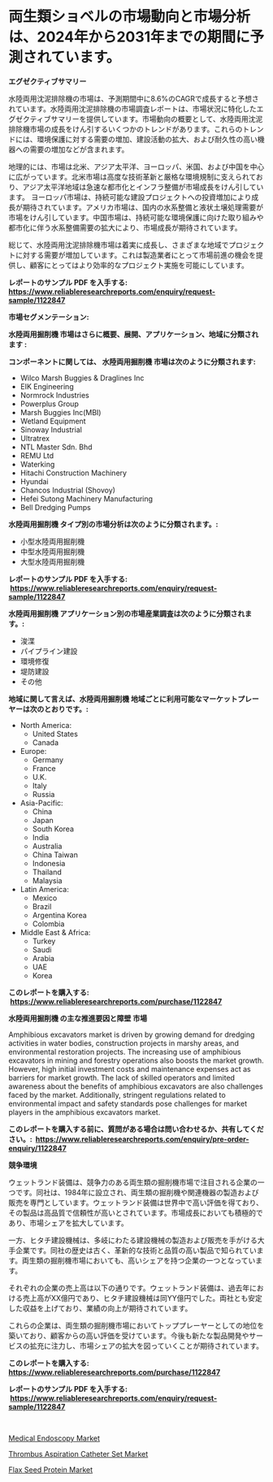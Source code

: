 <p><h1>両生類ショベルの市場動向と市場分析は、2024年から2031年までの期間に予測されています。</h1></p><p><strong>エグゼクティブサマリー</strong></p>
<p><p>水陸両用沈泥排除機の市場は、予測期間中に8.6%のCAGRで成長すると予想されています。水陸両用沈泥排除機の市場調査レポートは、市場状況に特化したエグゼクティブサマリーを提供しています。市場動向の概要として、水陸両用沈泥排除機市場の成長をけん引するいくつかのトレンドがあります。これらのトレンドには、環境保護に対する需要の増加、建設活動の拡大、および耐久性の高い機器への需要の増加などが含まれます。</p><p>地理的には、市場は北米、アジア太平洋、ヨーロッパ、米国、および中国を中心に広がっています。北米市場は高度な技術革新と厳格な環境規制に支えられており、アジア太平洋地域は急速な都市化とインフラ整備が市場成長をけん引しています。 ヨーロッパ市場は、持続可能な建設プロジェクトへの投資増加により成長が期待されています。アメリカ市場は、国内の水系整備と液状土壌処理需要が市場をけん引しています。中国市場は、持続可能な環境保護に向けた取り組みや都市化に伴う水系整備需要の拡大により、市場成長が期待されています。</p><p>総じて、水陸両用沈泥排除機市場は着実に成長し、さまざまな地域でプロジェクトに対する需要が増加しています。これは製造業者にとって市場前進の機会を提供し、顧客にとってはより効率的なプロジェクト実施を可能にしています。</p></p>
<p><strong>レポートのサンプル PDF を入手する: <a href="https://www.reliableresearchreports.com/enquiry/request-sample/1122847">https://www.reliableresearchreports.com/enquiry/request-sample/1122847</a></strong></p>
<p><strong>市場セグメンテーション:</strong></p>
<p><strong> 水陸両用掘削機 市場はさらに概要、展開、アプリケーション、地域に分類されます :</strong></p>
<p><strong>コンポーネントに関しては、 水陸両用掘削機 市場は次のように分類されます: &nbsp;</strong></p>
<p><ul><li>Wilco Marsh Buggies & Draglines Inc</li><li>EIK Engineering</li><li>Normrock Industries</li><li>Powerplus Group</li><li>Marsh Buggies Inc(MBI)</li><li>Wetland Equipment</li><li>Sinoway Industrial</li><li>Ultratrex</li><li>NTL Master Sdn. Bhd</li><li>REMU Ltd</li><li>Waterking</li><li>Hitachi Construction Machinery</li><li>Hyundai</li><li>Chancos Industrial (Shovoy)</li><li>Hefei Sutong Machinery Manufacturing</li><li>Bell Dredging Pumps</li></ul></p>
<p><strong> 水陸両用掘削機 タイプ別の市場分析は次のように分類されます。:</strong></p>
<p><ul><li>小型水陸両用掘削機</li><li>中型水陸両用掘削機</li><li>大型水陸両用掘削機</li></ul></p>
<p><strong>レポートのサンプル PDF を入手する: &nbsp;<a href="https://www.reliableresearchreports.com/enquiry/request-sample/1122847">https://www.reliableresearchreports.com/enquiry/request-sample/1122847</a></strong></p>
<p><strong> 水陸両用掘削機 アプリケーション別の市場産業調査は次のように分類されます。:</strong></p>
<p><ul><li>浚渫</li><li>パイプライン建設</li><li>環境修復</li><li>堤防建設</li><li>その他</li></ul></p>
<p><strong>地域に関して言えば、水陸両用掘削機 地域ごとに利用可能なマーケットプレーヤーは次のとおりです。:</strong></p>
<p><ul>
    <li>
        North America:
        <ul>
            <li>United States</li>
            <li>Canada</li>
        </ul>
    </li>
    <li>
        Europe:
        <ul>
            <li>Germany</li>
            <li>France</li>
            <li>U.K.</li>
            <li>Italy</li>
            <li>Russia</li>
        </ul>
    </li>
    <li>
        Asia-Pacific:
        <ul>
            <li>China</li>
            <li>Japan</li>
            <li>South Korea</li>
            <li>India</li>
            <li>Australia</li>
            <li>China Taiwan</li>
            <li>Indonesia</li>
            <li>Thailand</li>
            <li>Malaysia</li>
        </ul>
    </li>
    <li>
        Latin America:
        <ul>
            <li>Mexico</li>
            <li>Brazil</li>
            <li>Argentina Korea</li>
            <li>Colombia</li>
        </ul>
    </li>
    <li>
        Middle East & Africa:
        <ul>
            <li>Turkey</li>
            <li>Saudi</li>
            <li>Arabia</li>
            <li>UAE</li>
            <li>Korea</li>
        </ul>
    </li>
    </ul></p>
<p><strong>このレポートを購入する: &nbsp;<a href="https://www.reliableresearchreports.com/purchase/1122847">https://www.reliableresearchreports.com/purchase/1122847</a></strong></p>
<p><strong>水陸両用掘削機 の主な推進要因と障壁 市場</strong></p>
<p><p>Amphibious excavators market is driven by growing demand for dredging activities in water bodies, construction projects in marshy areas, and environmental restoration projects. The increasing use of amphibious excavators in mining and forestry operations also boosts the market growth. However, high initial investment costs and maintenance expenses act as barriers for market growth. The lack of skilled operators and limited awareness about the benefits of amphibious excavators are also challenges faced by the market. Additionally, stringent regulations related to environmental impact and safety standards pose challenges for market players in the amphibious excavators market.</p></p>
<p><strong>このレポートを購入する前に、質問がある場合は問い合わせるか、共有してください。:&nbsp; <a href="https://www.reliableresearchreports.com/enquiry/pre-order-enquiry/1122847">https://www.reliableresearchreports.com/enquiry/pre-order-enquiry/1122847</a></strong></p>
<p><strong>競争環境</strong></p>
<p><p>ウェットランド装備は、競争力のある両生類の掘削機市場で注目される企業の一つです。同社は、1984年に設立され、両生類の掘削機や関連機器の製造および販売を専門としています。ウェットランド装備は世界中で高い評価を得ており、その製品は高品質で信頼性が高いとされています。市場成長においても積極的であり、市場シェアを拡大しています。</p><p>一方、ヒタチ建設機械は、多岐にわたる建設機械の製造および販売を手がける大手企業です。同社の歴史は古く、革新的な技術と品質の高い製品で知られています。両生類の掘削機市場においても、高いシェアを持つ企業の一つとなっています。</p><p>それぞれの企業の売上高は以下の通りです。ウェットランド装備は、過去年における売上高がXX億円であり、ヒタチ建設機械は同YY億円でした。両社とも安定した収益を上げており、業績の向上が期待されています。</p><p>これらの企業は、両生類の掘削機市場においてトッププレーヤーとしての地位を築いており、顧客からの高い評価を受けています。今後も新たな製品開発やサービスの拡充に注力し、市場シェアの拡大を図っていくことが期待されています。</p></p>
<p><strong>このレポートを購入する: &nbsp; <a href="https://www.reliableresearchreports.com/purchase/1122847">https://www.reliableresearchreports.com/purchase/1122847</a></strong></p>
<p><strong>レポートのサンプル PDF を入手する: &nbsp;<a href="https://www.reliableresearchreports.com/enquiry/request-sample/1122847">https://www.reliableresearchreports.com/enquiry/request-sample/1122847</a></strong><strong></strong></p>
<p>&nbsp;</p>
<p><p><a href="https://view.publitas.com/reportprime-1/medical-endoscopy-market-size-growth-and-forecast-from-2023-2030/">Medical Endoscopy Market</a></p><p><a href="https://view.publitas.com/reportprime-1/thrombus-aspiration-catheter-set-market-analysis-examines-its-scope-on-growth-opportunities-and-forecasted-trends-spanning-from-2023-to-2030/">Thrombus Aspiration Catheter Set Market</a></p><p><a href="https://github.com/Sinjinluong3e0awx2m195k76/Market-Research-Report-List-1/blob/main/flax-seed-protein-market.md">Flax Seed Protein Market</a></p></p>